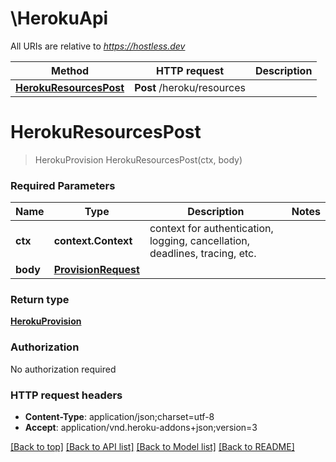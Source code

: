 # \HerokuApi

All URIs are relative to *https://hostless.dev*

Method | HTTP request | Description
------------- | ------------- | -------------
[**HerokuResourcesPost**](HerokuApi.md#HerokuResourcesPost) | **Post** /heroku/resources | 


# **HerokuResourcesPost**
> HerokuProvision HerokuResourcesPost(ctx, body)


### Required Parameters

Name | Type | Description  | Notes
------------- | ------------- | ------------- | -------------
 **ctx** | **context.Context** | context for authentication, logging, cancellation, deadlines, tracing, etc.
  **body** | [**ProvisionRequest**](ProvisionRequest.md)|  | 

### Return type

[**HerokuProvision**](HerokuProvision.md)

### Authorization

No authorization required

### HTTP request headers

 - **Content-Type**: application/json;charset=utf-8
 - **Accept**: application/vnd.heroku-addons+json;version=3

[[Back to top]](#) [[Back to API list]](../README.md#documentation-for-api-endpoints) [[Back to Model list]](../README.md#documentation-for-models) [[Back to README]](../README.md)

